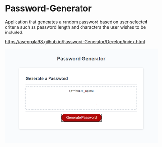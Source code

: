 # Password-Generator
Application that generates a random password based on user-selected criteria such as password length and characters the user wishes to be included.

https://aseppala98.github.io/Password-Generator/Develop/index.html

![Picture of Password Generator](./Assets/images/Password-Generator-img.png)

